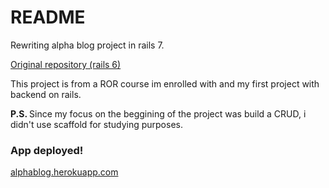 # README

Rewriting alpha blog project in rails 7.

[Original repository (rails 6)](https://github.com/PedroDrago/alpha-blog)

<p>This project is from a ROR course im enrolled with and my first project with backend on rails.</p>

<p> <strong>P.S. </strong> Since my focus on the beggining of the project was build a CRUD, i didn't use scaffold for studying purposes.</p>

<h3>App deployed!</h3>

[alphablog.herokuapp.com](https://alphablog.herokuapp.com)
